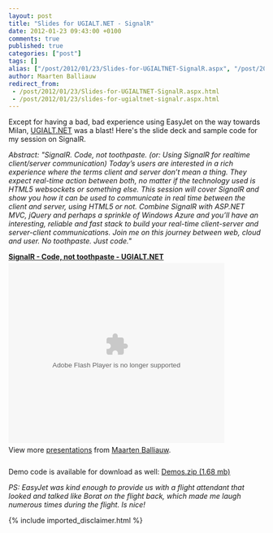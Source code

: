 ```yaml
---
layout: post
title: "Slides for UGIALT.NET - SignalR"
date: 2012-01-23 09:43:00 +0100
comments: true
published: true
categories: ["post"]
tags: []
alias: ["/post/2012/01/23/Slides-for-UGIALTNET-SignalR.aspx", "/post/2012/01/23/slides-for-ugialtnet-signalr.aspx"]
author: Maarten Balliauw
redirect_from:
 - /post/2012/01/23/Slides-for-UGIALTNET-SignalR.aspx.html
 - /post/2012/01/23/slides-for-ugialtnet-signalr.aspx.html
---
```

<p>Except for having a bad, bad experience using EasyJet on the way towards Milan, <a href="http://www.ugialt.net">UGIALT.NET</a> was a blast! Here's the slide deck and sample code for my session on SignalR.</p>
<p><em>Abstract: "SignalR. Code, not toothpaste. (or: Using SignalR for realtime client/server communication) Today&rsquo;s users are interested in a rich experience where the terms client and server don&rsquo;t mean a thing. They expect real-time action between both, no matter if the technology used is HTML5 websockets or something else. This session will cover SignalR and show you how it can be used to communicate in real time between the client and server, using HTML5 or not. Combine SignalR with ASP.NET MVC, jQuery and perhaps a sprinkle of Windows Azure and you&rsquo;ll have an interesting, reliable and fast stack to build your real-time client-server and server-client communications. Join me on this journey between web, cloud and user. No toothpaste. Just code."</em></p>
<div style="width:425px" id="__ss_11213046"><strong style="display:block;margin:12px 0 4px"><a href="http://www.slideshare.net/maartenba/signalr-code-not-toothpaste-ugialtnet" title="SignalR - Code, not toothpaste - UGIALT.NET">SignalR - Code, not toothpaste - UGIALT.NET</a></strong><object id="__sse11213046" width="425" height="355"><param name="movie" value="http://static.slidesharecdn.com/swf/ssplayer2.swf?doc=signalr-codenottoothpaste-ugialt-netmilano-120123023548-phpapp02&stripped_title=signalr-code-not-toothpaste-ugialtnet&userName=maartenba" /><param name="allowFullScreen" value="true"/><param name="allowScriptAccess" value="always"/><param name="wmode" value="transparent"/><embed name="__sse11213046" src="http://static.slidesharecdn.com/swf/ssplayer2.swf?doc=signalr-codenottoothpaste-ugialt-netmilano-120123023548-phpapp02&stripped_title=signalr-code-not-toothpaste-ugialtnet&userName=maartenba" type="application/x-shockwave-flash" allowscriptaccess="always" allowfullscreen="true" wmode="transparent" width="425" height="355"></embed></object><div style="padding:5px 0 12px">View more <a href="http://www.slideshare.net/">presentations</a> from <a href="http://www.slideshare.net/maartenba">Maarten Balliauw</a>.</div></div>
<p>Demo code is available for download as well: <a href="/files/2012/1/Demos.zip">Demos.zip (1.68 mb)</a></p>
<p><em>PS: EasyJet was kind enough to provide us with a flight attendant that looked and talked like Borat on the flight back, which made me laugh numerous times during the flight. Is nice!</em></p>
{% include imported_disclaimer.html %}
